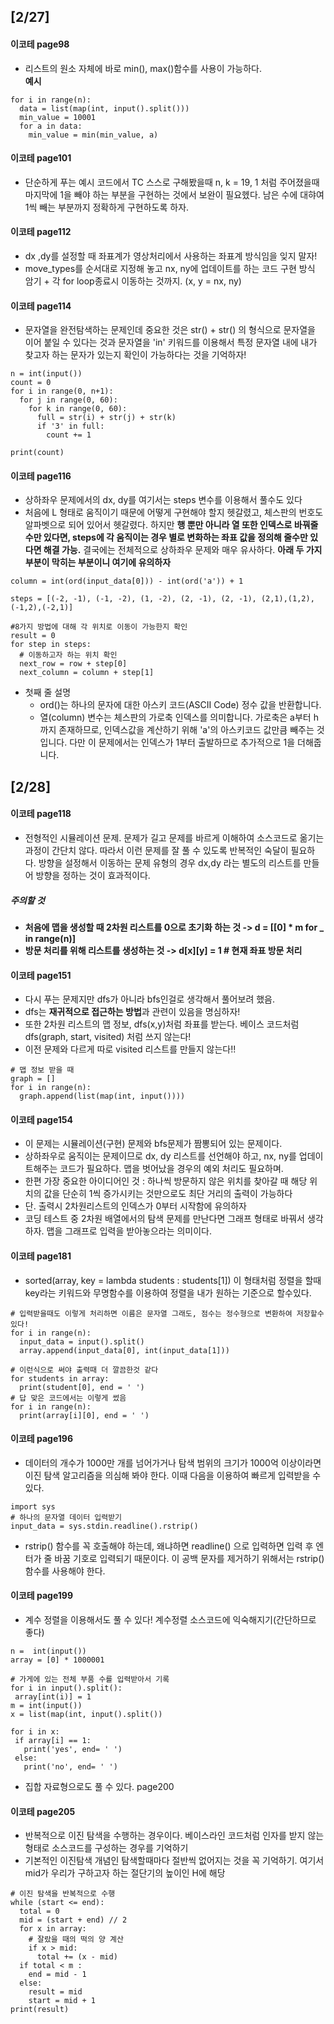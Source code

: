 ## [2/27]

#### 이코테 page98

- 리스트의 원소 자체에 바로 min(), max()함수를 사용이 가능하다.  
**예시**
```
for i in range(n):
  data = list(map(int, input().split()))
  min_value = 10001
  for a in data:
    min_value = min(min_value, a)
```
#### 이코테 page101

- 단순하게 푸는 예시 코드에서 TC 스스로 구해봤을때  n, k = 19, 1 처럼 주어졌을때 마지막에 1을 빼야 하는 부분을 
구현하는 것에서 보완이 필요헸다. 남은 수에 대햐여 1씩 빼는 부분까지 정확하게 구현하도록 하자. 

#### 이코테 page112
- dx ,dy를 설정할 때 좌표계가 영상처리에서 사용하는 좌표계 방식임을 잊지 말자! 
- move_types를 순서대로 지정해 놓고 nx, ny에 업데이트를 하는 코드 구현 방식 암기 + 각 for loop종료시 이동하는 것까지. (x, y = nx, ny)

#### 이코테 page114
- 문자열을 완전탐색하는 문제인데 중요한 것은 str() + str() 의 형식으로 문자열을 이어 붙일 수 있다는 것과 문자열을 'in' 키워드를 이용해서 특정
문자열 내에 내가 찾고자 하는 문자가 있는지 확인이 가능하다는 것을 기억하자!
```
n = int(input())
count = 0
for i in range(0, n+1):
  for j in range(0, 60):
    for k in range(0, 60):
      full = str(i) + str(j) + str(k) 
      if '3' in full:
        count += 1

print(count)
```
#### 이코테 page116
- 상하좌우 문제에서의 dx, dy를 여기서는 steps 변수를 이용해서 풀수도 있다
- 처음에 L 형태로 움직이기 때문에 어떻게 구현해야 할지 헷갈렸고, 체스판의 번호도 알파벳으로 되어 있어서 헷갈렸다. 하지만 **행 뿐만 아니라 열 또한 
인덱스로 바꿔줄 수만 있다면, steps에 각 움직이는 경우 별로 변화하는 좌표 값을 정의해 줄수만 있다면 해결 가능.** 결국에는 전체적으로
상하좌우 문제와 매우 유사하다. **아래 두 가지 부분이 막히는 부분이니 여기에 유의하자**

```
column = int(ord(input_data[0])) - int(ord('a')) + 1
```
```
steps = [(-2, -1), (-1, -2), (1, -2), (2, -1), (2, -1), (2,1),(1,2),(-1,2),(-2,1)]

#8가지 방법에 대해 각 위치로 이동이 가능한지 확인
result = 0
for step in steps:
  # 이동하고자 하는 위치 확인
  next_row = row + step[0]
  next_column = column + step[1]
```
- 첫째 줄 설명
  - ord()는 하나의 문자에 대한 아스키 코드(ASCII Code) 정수 값을 반환합니다.
  - 열(column) 변수는 체스판의 가로축 인덱스를 의미합니다. 가로축은 a부터 h까지 존재하므로, 인덱스값을 계산하기 위해 'a'의 아스키코드 값만큼 빼주는 것입니다. 다만 이 문제에서는 인덱스가 1부터 출발하므로 추가적으로 1을 더해줍니다.

## [2/28]

#### 이코테 page118
- 전형적인 시뮬레이션 문제. 문제가 길고 문제를 바르게 이해하여 소스코드로 옮기는 과정이 간단치 않다. 따라서 이런 문제를 잘 풀 수 있도록 반복적인 숙달이 필요하다. 방향을 설정해서 이동하는 문제 유형의 경우 dx,dy 라는 별도의 리스트를 만들어 방향을 정하는 것이 효과적이다. 

##### 주의할 것
- **처음에 맵을 생성할 때 2차원 리스트를 0으로 초기화 하는 것 -> d = [[0] * m for _ in range(n)]**
- **방문 처리를 위해 리스트를 생성하는 것 -> d[x][y] = 1 # 현재 좌표 방문 처리**

#### 이코테 page151
- 다시 푸는 문제지만 dfs가 아니라 bfs인걸로 생각해서 풀어보려 했음. 
- dfs는 **재귀적으로 접근하는 방법**과 관련이 있음을 명심하자!
- 또한 2차원 리스트의 맵 정보, dfs(x,y)처럼 좌표를 받는다. 베이스 코드처럼 dfs(graph, start, visited) 처럼 쓰지 않는다!
- 이전 문제와 다르게 따로 visited 리스트를 만들지 않는다!!

```
# 맵 정보 받을 때
graph = []
for i in range(n):
  graph.append(list(map(int, input())))
```

#### 이코테 page154
- 이 문제는 시뮬레이션(구현) 문제와 bfs문제가 짬뽕되어 있는 문제이다. 
- 상하좌우로 움직이는 문제이므로 dx, dy 리스트를 선언해야 하고, nx, ny를 업데이트해주는 코드가 필요하다. 맵을 벗어났을 경우의 예외 처리도 필요하며.
- 한편 가장 중요한 아이디어인 것 : 하나씩 방문하지 않은 위치를 찾아갈 때 해당 위치의 값을 단순히 1씩 증가시키는 것만으로도 최단 거리의 출력이 가능하다
- 단. 출력시 2차원리스트의 인덱스가 0부터 시작함에 유의하자
- 코딩 테스트 중 2차원 배열에서의 탐색 문제를 만난다면 그래프 형태로 바꿔서 생각하자. 맵을 그래프로 입력을 받아놓으라는 의미이다.

#### 이코테 page181
- sorted(array, key = lambda students : students[1]) 이 형태처럼 정렬을 할때 key라는 키워드와 무명함수를 이용하여 정렬을 내가 원하는 기준으로 할수있다.
```
# 입력받을때도 이렇게 처리하면 이름은 문자열 그래도, 점수는 정수형으로 변환하여 저장할수있다!
for i in range(n):
  input_data = input().split()
  array.append(input_data[0], int(input_data[1]))
 
# 이런식으로 써야 출력때 더 깔끔한것 같다
for students in array:
  print(student[0], end = ' ')
# 답 맞은 코드에서는 이렇게 썼음
for i in range(n):
  print(array[i][0], end = ' ')
```
#### 이코테 page196
- 데이터의 개수가 1000만 개를 넘어가거나 탐색 범위의 크기가 1000억 이상이라면 이진 탐색 알고리즘을 의심해 봐야 한다. 이때 다음을 이용하여 빠르게 입력받을 수 있다.
```
import sys
# 하나의 문자열 데이터 입력받기 
input_data = sys.stdin.readline().rstrip()
```
- rstrip() 함수를 꼭 호출해야 하는데, 왜냐하면 readline() 으로 입력하면 입력 후 엔터가 줄 바꿈 기호로 입력되기 때문이다. 이 공백 문자를 제거하기 위해서는 rstrip()함수를 사용해야 한다. 
 
 #### 이코테 page199 
 - 계수 정렬을 이용해서도 풀 수 있다! 계수정렬 소스코드에 익숙해지기(간단하므로 좋다)
 ```
 n =  int(input())
 array = [0] * 1000001
 
 # 가게에 있는 전체 부품 수를 입력받아서 기록
 for i in input().split():
  array[int(i)] = 1
 m = int(input())
 x = list(map(int, input().split())
 
 for i in x:
  if array[i] == 1:
    print('yes', end= ' ')
  else:
    print('no', end= ' ')
```
- 집합 자료형으로도 풀 수 있다. page200

#### 이코테 page205 
- 반복적으로 이진 탐색을 수행하는 경우이다. 베이스라인 코드처럼 인자를 받지 않는 형태로 소스코드를 구성하는 경우를 기억하기
- 기본적인 이진탐색 개념인 탐색할때마다 절반씩 없어지는 것을 꼭 기억하기. 여기서 mid가 우리가 구하고자 하는 절단기의 높이인 H에 해당

```
# 이진 탐색을 반복적으로 수행
while (start <= end):
  total = 0 
  mid = (start + end) // 2
  for x in array:
    # 잘랐을 때의 떡의 양 계산  
    if x > mid:
      total += (x - mid)
  if total < m :
    end = mid - 1
  else:
    result = mid
    start = mid + 1
print(result)
```
